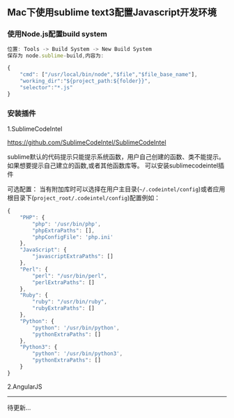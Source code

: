 Mac下使用sublime text3配置Javascript开发环境
---




### 使用Node.js配置build system

```javascript
位置: Tools -> Build System -> New Build System
保存为 node.sublime-build,内容为:

{
    "cmd": ["/usr/local/bin/node","$file","$file_base_name"],
    "working_dir":"${project_path:${folder}}",
    "selector":"*.js"
}

```

### 安装插件

1.SublimeCodeIntel

https://github.com/SublimeCodeIntel/SublimeCodeIntel

sublime默认的代码提示只能提示系统函数，用户自己创建的函数、类不能提示。 如果想要提示自己建立的函数,或者其他函数库等。 可以安装sublimecodeintel插件

可选配置：
当有附加库时可以选择在用户主目录(`~/.codeintel/config`)或者应用根目录下(`project_root/.codeintel/config`)配置例如：

```javascript
{
    "PHP": {
        "php": '/usr/bin/php',
        "phpExtraPaths": [],
        "phpConfigFile": 'php.ini'
    },
    "JavaScript": {
        "javascriptExtraPaths": []
    },
    "Perl": {
        "perl": "/usr/bin/perl",
        "perlExtraPaths": []
    },
    "Ruby": {
        "ruby": "/usr/bin/ruby",
        "rubyExtraPaths": []
    },
    "Python": {
        "python": '/usr/bin/python',
        "pythonExtraPaths": []
    },
    "Python3": {
        "python": '/usr/bin/python3',
        "pythonExtraPaths": []
    }
}
```

2.AngularJS

---
待更新...